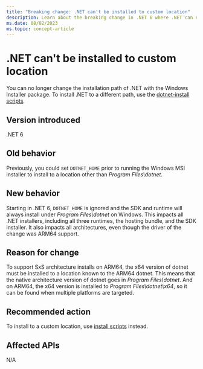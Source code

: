 ```yaml
---
title: "Breaking change: .NET can't be installed to custom location"
description: Learn about the breaking change in .NET 6 where .NET can no longer be installed to a custom location using the MSI installer on Windows.
ms.date: 08/02/2023
ms.topic: concept-article
---
```

# .NET can't be installed to custom location

You can no longer change the installation path of .NET with the Windows Installer package. To install .NET to a different path, use the [dotnet-install scripts](../../../tools/dotnet-install-script.md).

## Version introduced

.NET 6

## Old behavior

Previously, you could set `DOTNET_HOME` prior to running the Windows MSI installer to install to a location other than *Program Files\dotnet*.

## New behavior

Starting in .NET 6, `DOTNET_HOME` is ignored and the SDK and runtime will always install under *Program Files\dotnet* on Windows. This impacts all .NET installers, including all three runtimes, the hosting bundle, and the SDK installer. It also impacts all architectures, even though the driver of the change was ARM64 support.

## Reason for change

To support SxS architecture installs on ARM64, the x64 version of dotnet must be installed to a location known to the ARM64 dotnet. This means that the native architecture version of dotnet goes in *Program Files\dotnet*. And on ARM64, the x64 version is installed to *Program Files\dotnet\x64*, so it can be found when multiple platforms are targeted.

## Recommended action

To install to a custom location, use [install scripts](/powershell/module/powershellget/install-script) instead.

## Affected APIs

N/A
